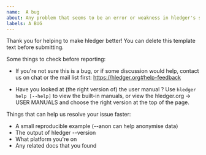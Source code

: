 ```yaml
---
name:  A bug
about: Any problem that seems to be an error or weakness in hledger's software, documentation, marketing, usability...
labels: A BUG
---
```


Thank you for helping to make hledger better!
You can delete this template text before submitting.

Some things to check before reporting:

- If you're not sure this is a bug, or if some discussion would help,
  contact us on chat or the mail list first: https://hledger.org#help-feedback

- Have you looked at (the right version of) the user manual ? 
  Use `hledger help [--help]` to view the built-in manuals,
  or view the hledger.org -> USER MANUALS and choose the right version
  at the top of the page.

Things that can help us resolve your issue faster:

- A small reproducible example  (--anon can help anonymise data)
- The output of hledger --version
- What platform you're on
- Any related docs that you found
